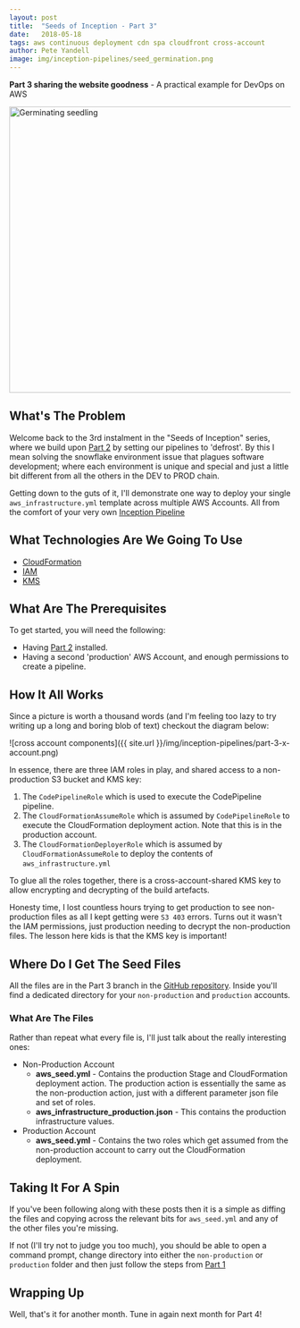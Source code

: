 ```yaml
---
layout: post
title:  "Seeds of Inception - Part 3"
date:   2018-05-18
tags: aws continuous deployment cdn spa cloudfront cross-account
author: Pete Yandell
image: img/inception-pipelines/seed_germination.png
---
```


**Part 3 sharing the website goodness** - A practical example for DevOps on AWS

<a title="By Dbxsoul [CC BY 3.0 (https://creativecommons.org/licenses/by/3.0)], from Wikimedia Commons" href="https://commons.wikimedia.org/wiki/File:Germinating_seedling.jpg"><img width="512" alt="Germinating seedling" src="https://upload.wikimedia.org/wikipedia/commons/thumb/6/60/Germinating_seedling.jpg/512px-Germinating_seedling.jpg"></a>

## What's The Problem

Welcome back to the 3rd instalment in the "Seeds of Inception" series, where we build upon [Part 2](https://mechanicalrock.github.io//aws/continuous/deployment/cdn/spa/cloudfront/2018/04/01/inception-pipelines-pt2) by setting our pipelines to 'defrost'. By this I mean solving the snowflake environment issue that plagues software development; where each environment is unique and special and just a little bit different from all the others in the DEV to PROD chain.

Getting down to the guts of it, I'll demonstrate one way to deploy your single `aws_infrastructure.yml` template across multiple AWS Accounts. All from the comfort of your very own [Inception Pipeline](https://github.com/MechanicalRock/InceptionPipeline/tree/post/part-3)

## What Technologies Are We Going To Use

* [Cloud​Formation](https://aws.amazon.com/cloudformation/)
* [IAM](https://aws.amazon.com/iam/)
* [KMS](https://aws.amazon.com/kms/)

## What Are The Prerequisites

To get started, you will need the following:

* Having [Part 2](https://mechanicalrock.github.io//aws/continuous/deployment/cdn/spa/cloudfront/2018/04/01/inception-pipelines-pt2) installed.
* Having a second 'production' AWS Account, and enough permissions to create a pipeline.

## How It All Works

Since a picture is worth a thousand words (and I'm feeling too lazy to try writing up a long and boring blob of text) checkout the diagram below:

![cross account components]({{ site.url }}/img/inception-pipelines/part-3-x-account.png)

In essence, there are three IAM roles in play, and shared access to a non-production S3 bucket and KMS key:

1. The `CodePipelineRole` which is used to execute the CodePipeline pipeline.
2. The `CloudFormationAssumeRole` which is assumed by `CodePipelineRole` to execute the CloudFormation deployment action. Note that this is in the production account.
3. The `CloudFormationDeployerRole` which is assumed by `CloudFormationAssumeRole` to deploy the contents of `aws_infrastructure.yml`

To glue all the roles together, there is a cross-account-shared KMS key to allow encrypting and decrypting of the build artefacts.

Honesty time, I lost countless hours trying to get production to see non-production files as all I kept getting were `S3 403` errors. Turns out it wasn't the IAM permissions, just production needing to decrypt the non-production files. The lesson here kids is that the KMS key is important!

## Where Do I Get The Seed Files

All the files are in the Part 3 branch in the [GitHub repository](https://github.com/MechanicalRock/InceptionPipeline/tree/post/part-3). Inside you'll find a dedicated directory for your `non-production` and `production` accounts.

### What Are The Files

Rather than repeat what every file is, I'll just talk about the really interesting ones:

* Non-Production Account
  * **aws_seed.yml** - Contains the production Stage and CloudFormation deployment action. The production action is essentially the same as the non-production action, just with a different parameter json file and set of roles.
  * **aws_infrastructure_production.json** - This contains the production infrastructure values.
* Production Account
  * **aws_seed.yml** - Contains the two roles which get assumed from the non-production account to carry out the CloudFormation deployment.

## Taking It For A Spin

If you've been following along with these posts then it is a simple as diffing the files and copying across the relevant bits for `aws_seed.yml` and any of the other files you're missing.

If not (I'll try not to judge you too much), you should be able to open a command prompt, change directory into either the `non-production` or `production` folder and then just follow the steps from [Part 1](http://localhost:4000/aws/continuous/deployment/2018/03/01/inception-pipelines-pt1.html)

## Wrapping Up

Well, that's it for another month. Tune in again next month for Part 4!
